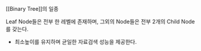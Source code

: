 
[[Binary Tree]]의 일종

Leaf Node들은 전부 한 레벨에 존재하며, 
그외의 Node들은 전부  2개의 Child Node를 갖는다.


- 최소높이를 유지하며 균일한 자료검색 성능을 제공한다.